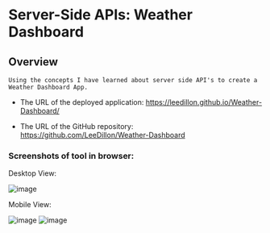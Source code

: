 # Server-Side APIs: Weather Dashboard

## Overview
 
```
Using the concepts I have learned about server side API's to create a Weather Dashboard App.
```

* The URL of the deployed application: https://leedillon.github.io/Weather-Dashboard/

* The URL of the GitHub repository: https://github.com/LeeDillon/Weather-Dashboard

### Screenshots of tool in browser:
Desktop View:

![image](https://user-images.githubusercontent.com/86656625/217057794-aa736d34-788d-4ec8-bedf-ebf9ffbed150.png)

Mobile View:

![image](https://user-images.githubusercontent.com/86656625/217058011-fa4ddb58-c58c-4db8-9847-dffec9081155.png)
![image](https://user-images.githubusercontent.com/86656625/217058134-241fcae7-306a-4edd-8385-0812894edec9.png)
